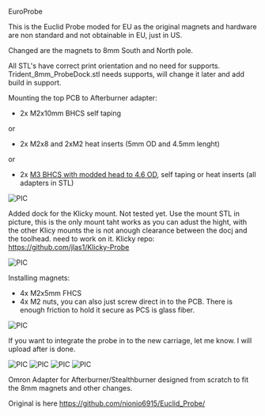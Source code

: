 EuroProbe

This is the Euclid Probe moded for EU as the original magnets and hardware are non standard and not obtainable in EU, just in US.

Changed are the magnets to 8mm South and North pole.

All STL's have correct print orientation and no need for supports. 
Trident_8mm_ProbeDock.stl needs supports, will change it later and add build in support.

Mounting the top PCB to Afterburner adapter:
- 2x M2x10mm BHCS self taping 

or

- 2x M2x8 and 2xM2 heat inserts (5mm OD and 4.5mm lenght)

or

- 2x [M3 BHCS with modded head to 4.6 OD](https://github.com/VoronMods/V1/blob/main/Euro_Probe/Images/PIC_5.png), self taping or heat inserts (all adapters in STL)

![PIC](Images/PIC_6.png)

Added dock for the Klicky mount. Not tested yet.
Use the mount STL in picture, this is the only mount taht works as you can adust the hight, with the other Klicy mounts the is not anough clearance between the docj and the toolhead. need to work on it.
Klicky repo:
https://github.com/jlas1/Klicky-Probe

![PIC](Images/PIC_8.png)

Installing magnets:
- 4x M2x5mm FHCS 
- 4x M2 nuts, you can also just screw direct in to the PCB. There is enough friction to hold it secure as PCS is glass fiber.

![PIC](Images/PIC_7.png)

If you want to integrate the probe in to the new carriage, let me know. I will upload after is done.


![PIC](Images/PIC_2.png)
![PIC](Images/PIC_3.png)
![PIC](Images/PIC4.png)
![PIC](Images/PIC_5.png)

Omron Adapter for Afterburner/Stealthburner designed from scratch to fit the 8mm magnets and other changes.

Original is here
https://github.com/nionio6915/Euclid_Probe/
